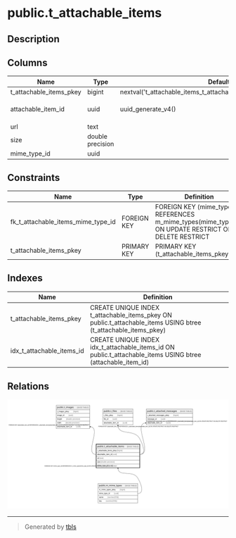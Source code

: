 # public.t_attachable_items

## Description

## Columns

| Name | Type | Default | Nullable | Children | Parents | Comment |
| ---- | ---- | ------- | -------- | -------- | ------- | ------- |
| t_attachable_items_pkey | bigint | nextval('t_attachable_items_t_attachable_items_pkey_seq'::regclass) | false |  |  |  |
| attachable_item_id | uuid | uuid_generate_v4() | false | [public.t_images](public.t_images.md) [public.t_files](public.t_files.md) [public.t_attached_messages](public.t_attached_messages.md) |  |  |
| url | text |  | false |  |  |  |
| size | double precision |  | true |  |  |  |
| mime_type_id | uuid |  | false |  | [public.m_mime_types](public.m_mime_types.md) |  |

## Constraints

| Name | Type | Definition |
| ---- | ---- | ---------- |
| fk_t_attachable_items_mime_type_id | FOREIGN KEY | FOREIGN KEY (mime_type_id) REFERENCES m_mime_types(mime_type_id) ON UPDATE RESTRICT ON DELETE RESTRICT |
| t_attachable_items_pkey | PRIMARY KEY | PRIMARY KEY (t_attachable_items_pkey) |

## Indexes

| Name | Definition |
| ---- | ---------- |
| t_attachable_items_pkey | CREATE UNIQUE INDEX t_attachable_items_pkey ON public.t_attachable_items USING btree (t_attachable_items_pkey) |
| idx_t_attachable_items_id | CREATE UNIQUE INDEX idx_t_attachable_items_id ON public.t_attachable_items USING btree (attachable_item_id) |

## Relations

![er](public.t_attachable_items.svg)

---

> Generated by [tbls](https://github.com/k1LoW/tbls)
